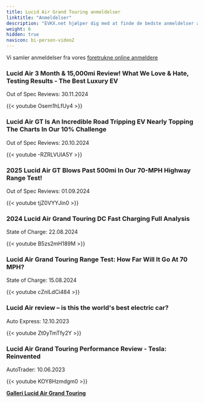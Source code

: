 ```yaml
---
title: Lucid Air Grand Touring anmeldelser
linktitle: "Anmeldelser"
description: "EVKX.net hjælper dig med at finde de bedste anmeldelser af denne model."
weight: 6
hidden: true
navicon: bi-person-video2
---
```

Vi samler anmeldelser fra vores [foretrukne online anmeldere](../../../../../guides/evreviewers/)

<div class="container text-center shadow p-2 pe-4 mb-5 bg-body-tertiary rounded border">
<h3>Lucid Air 3 Month &amp; 15,000mi Review! What We Love &amp; Hate, Testing Results - The Best Luxury EV</h3>
<p>Out of Spec Reviews: 30.11.2024</p>

{{< youtube Osem1hLfUy4 >}}

</div>
<div class="container text-center shadow p-2 pe-4 mb-5 bg-body-tertiary rounded border">
<h3>Lucid Air GT Is An Incredible Road Tripping EV Nearly Topping The Charts In Our 10% Challenge</h3>
<p>Out of Spec Reviews: 20.10.2024</p>

{{< youtube -RZRLVUIA5Y >}}

</div>
<div class="container text-center shadow p-2 pe-4 mb-5 bg-body-tertiary rounded border">
<h3>2025 Lucid Air GT Blows Past 500mi In Our 70-MPH Highway Range Test!</h3>
<p>Out of Spec Reviews: 01.09.2024</p>

{{< youtube tjZ0VYYJin0 >}}

</div>
<div class="container text-center shadow p-2 pe-4 mb-5 bg-body-tertiary rounded border">
<h3>2024 Lucid Air Grand Touring DC Fast Charging Full Analysis</h3>
<p>State of Charge: 22.08.2024</p>

{{< youtube B5zs2mH189M >}}

</div>
<div class="container text-center shadow p-2 pe-4 mb-5 bg-body-tertiary rounded border">
<h3>Lucid Air Grand Touring Range Test: How Far Will It Go At 70 MPH?</h3>
<p>State of Charge: 15.08.2024</p>

{{< youtube cZnlLdCi484 >}}

</div>
<div class="container text-center shadow p-2 pe-4 mb-5 bg-body-tertiary rounded border">
<h3>Lucid Air review – is this the world's best electric car?</h3>
<p>Auto Express: 12.10.2023</p>

{{< youtube Zt0yTmTfy2Y >}}

</div>
<div class="container text-center shadow p-2 pe-4 mb-5 bg-body-tertiary rounded border">
<h3>Lucid Air Grand Touring Performance Review - Tesla: Reinvented</h3>
<p>AutoTrader: 10.06.2023</p>

{{< youtube KOY8Hzmdgm0 >}}

</div>
<div class="mt-3 mb-3">
<a href="../gallery/" class="text-decoration-none text-black">
<strong><i class="bi-arrow-left"></i>Galleri  </strong>
</a>
<a href="../" class="text-decoration-none text-black float-end">
<strong>Lucid Air Grand Touring <i class="bi-arrow-right"></i></strong>
</a>
</div>
